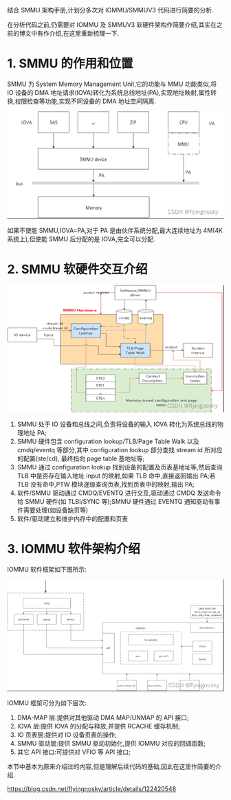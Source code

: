 
结合 SMMU 架构手册,计划分多次对 IOMMU/SMMUV3 代码进行简要的分析.

在分析代码之前,仍需要对 IOMMU 及 SMMUV3 软硬件架构作简要介绍,其实在之前的博文中有作介绍,在这里重新梳理一下.

# 1. SMMU 的作用和位置

SMMU 为 System Memory Management Unit,它的功能与 MMU 功能类似,将 IO 设备的 DMA 地址请求(IOVA)转化为系统总线地址(PA),实现地址映射,属性转换,权限检查等功能,实现不同设备的 DMA 地址空间隔离.

![2022-08-15-16-44-15.png](./images/2022-08-15-16-44-15.png)

如果不使能 SMMU,IOVA=PA,对于 PA 是由伙伴系统分配,最大连续地址为 4M(4K 系统上),但使能 SMMU 后分配的是 IOVA,完全可以分配.

# 2. SMMU 软硬件交互介绍

![2022-08-15-16-45-02.png](./images/2022-08-15-16-45-02.png)

1. SMMU 处于 IO 设备和总线之间,负责将设备的输入 IOVA 转化为系统总线的物理地址 PA;
2. SMMU 硬件包含 configuration lookup/TLB/Page Table Walk 以及 cmdq/eventq 等部分,其中 configuration lookup 部分查找 stream id 所对应的配置(ste/cd), 最终指向 page table 基地址等;
3. SMMU 通过 configuration lookup 找到设备的配置及页表基地址等,然后查询 TLB 中是否存在输入地址 input 的映射,如果 TLB 命中,直接返回输出 PA;若 TLB 没有命中,PTW 模块逐级查询页表,找到页表中的映射,输出 PA;
4. 软件/SMMU 驱动通过 CMDQ/EVENTQ 进行交互,驱动通过 CMDQ 发送命令给 SMMU 硬件(如 TLBI/SYNC 等);SMMU 硬件通过 EVENTQ 通知驱动有事件需要处理(如设备缺页等)
5. 软件/驱动建立和维护内存中的配置和页表

# 3. IOMMU 软件架构介绍

IOMMU 软件框架如下图所示:

![2022-08-15-16-46-06.png](./images/2022-08-15-16-46-06.png)

IOMMU 框架可分为如下层次:

1. DMA-MAP 层:提供对其他驱动 DMA MAP/UNMAP 的 API 接口;
2. IOVA 层:提供 IOVA 的分配与释放,并提供 RCACHE 缓存机制;
3. IO 页表层:提供对 IO 设备页表的操作;
4. SMMU 驱动层:提供 SMMU 驱动初始化,提供 IOMMU 对应的回调函数;
5. 其它 API 接口:可提供对 VFIO 等 API 接口;

本节中基本为原来介绍过的内容,但是理解后续代码的基础,因此在这里作简要的介绍.


https://blog.csdn.net/flyingnosky/article/details/122420548